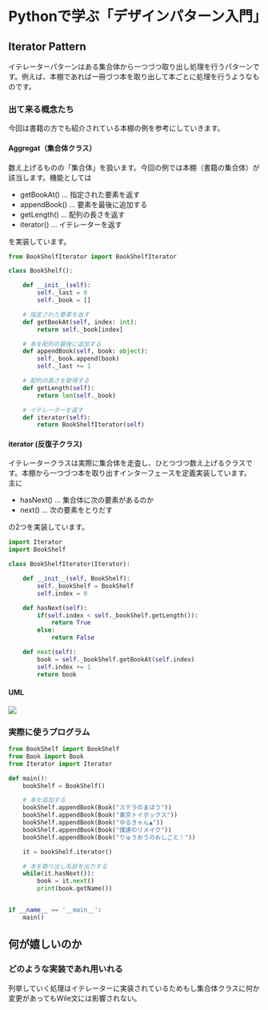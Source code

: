 # Pythonで学ぶ「デザインパターン入門」

## Iterator Pattern
イテレーターパターンはある集合体から一つづつ取り出し処理を行うパターンです。例えば、本棚であれば一冊づつ本を取り出して本ごとに処理を行うようなものです。

### 出て来る概念たち
今回は書籍の方でも紹介されている本棚の例を参考にしていきます。


#### Aggregat（集合体クラス）
数え上げるものの「集合体」を扱います。今回の例では本棚（書籍の集合体）が該当します。機能としては

* getBookAt() … 指定された要素を返す
* appendBook() … 要素を最後に追加する
* getLength() … 配列の長さを返す
* iterator() … イテレーターを返す

を実装しています。


``` Python
from BookShelfIterator import BookShelfIterator

class BookShelf():

    def __init__(self):
        self._last = 0
        self._book = []

    # 指定された要素を返す
    def getBookAt(self, index: int):
        return self._book[index]

    # 本を配列の最後に追加する
    def appendBook(self, book: object):
        self._book.append(book)
        self._last += 1

    # 配列の長さを取得する
    def getLength(self):
        return len(self._book)

    # イテレーターを返す
    def iterator(self):
        return BookShelfIterator(self)

```

#### iterator (反復子クラス)
イテレータークラスは実際に集合体を走査し、ひとつづつ数え上げるクラスです。本棚から一つづつ本を取り出すインターフェースを定義実装しています。  
主に

* hasNext() … 集合体に次の要素があるのか
* next() … 次の要素をとりだす

の2つを実装しています。
```Python
import Iterator
import BookShelf

class BookShelfIterator(Iterator):

    def __init__(self, BookShelf):
        self._bookShelf = BookShelf
        self.index = 0

    def hasNext(self):
        if(self.index < self._bookShelf.getLength()):
            return True
        else:
            return False

    def next(self):
        book = self._bookShelf.getBookAt(self.index)
        self.index += 1
        return book

```

#### UML
[![](http://www.plantuml.com/plantuml/svg/RL112i903Bpd5NjKP7yWKhq9qeilI6riYsrIkX4Buj_DTYiMz9JCP38JaWN5GUzT2m2N5aDm1v6RUu9pdh4ZgvkADBTsjORNKdIkgRqcfN4QQs7ql14LUxKTWzZtn6La3AVnYRZIEi56QK2LuM_0SHvEEQxuq1DgkAGnEjGOSXhdDBOkMNsl5B-RB1VKrfVoO2-_KG2GsRtnAMy0)](http://www.plantuml.com/plantuml/uml/RL112i903Bpd5NjKP7yWKhq9qeilI6riYsrIkX4Buj_DTYiMz9JCP38JaWN5GUzT2m2N5aDm1v6RUu9pdh4ZgvkADBTsjORNKdIkgRqcfN4QQs7ql14LUxKTWzZtn6La3AVnYRZIEi56QK2LuM_0SHvEEQxuq1DgkAGnEjGOSXhdDBOkMNsl5B-RB1VKrfVoO2-_KG2GsRtnAMy0)

### 実際に使うプログラム

```python
from BookShelf import BookShelf
from Book import Book
from Iterator import Iterator

def main():
    bookShelf = BookShelf()

    # 本を追加する
    bookShelf.appendBook(Book("ステラのまほう"))
    bookShelf.appendBook(Book("東京トイボックス"))
    bookShelf.appendBook(Book("ゆるきゃん▲"))
    bookShelf.appendBook(Book("僕達のリメイク"))
    bookShelf.appendBook(Book("りゅうおうのおしごと！"))

    it = bookShelf.iterator()

    # 本を取り出し名前を出力する
    while(it.hasNext()):
        book = it.next()
        print(book.getName())


if __name__ == '__main__':
    main()

```


## 何が嬉しいのか
### どのような実装であれ用いれる
列挙していく処理はイテレーターに実装されているためもし集合体クラスに何か変更があってもWile文には影響されない。
